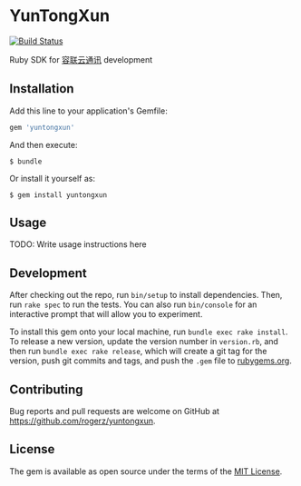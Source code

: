# YunTongXun

[![Build Status](https://travis-ci.org/rogerz/yuntongxun.svg?branch=master)](https://travis-ci.org/rogerz/yuntongxun)

Ruby SDK for [容联云通讯](http://www.yuntongxun.com/) development

## Installation

Add this line to your application's Gemfile:

```ruby
gem 'yuntongxun'
```

And then execute:

    $ bundle

Or install it yourself as:

    $ gem install yuntongxun

## Usage

TODO: Write usage instructions here

## Development

After checking out the repo, run `bin/setup` to install dependencies. Then, run `rake spec` to run the tests. You can also run `bin/console` for an interactive prompt that will allow you to experiment.

To install this gem onto your local machine, run `bundle exec rake install`. To release a new version, update the version number in `version.rb`, and then run `bundle exec rake release`, which will create a git tag for the version, push git commits and tags, and push the `.gem` file to [rubygems.org](https://rubygems.org).

## Contributing

Bug reports and pull requests are welcome on GitHub at https://github.com/rogerz/yuntongxun.


## License

The gem is available as open source under the terms of the [MIT License](http://opensource.org/licenses/MIT).
